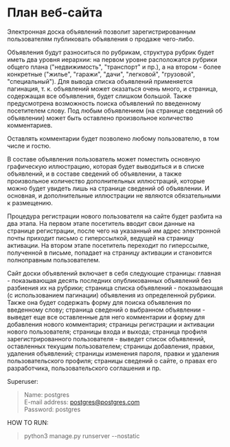 # План веб-сайта
Электронная доска объявлений позволит зарегистрированным пользователям публиковать объявления о продаже чего-либо. 

Объявления будут разноситься по рубрикам, структура рубрик будет иметь два уровня иерархии: 
на первом уровне расположатся рубрики общего плана ("недвижимость", "транспорт" и пр.),
а на втором - более конкретные ("жилье", "гаражи", "дачи", "легковой", "грузовой", "специальный").
Для вывода списка объявлений применяется пагинация, т. к. объявлений может оказаться очень много, и страница, содержащая все объявления, будет слишком большой. 
Также предусмотрена возможность поиска объявлений по введенному посетителем слову.
Под любым объявлением (на странице сведений об объявлении) может быть оставлено произвольное количество комментариев. 

Оставлять комментарии будет позволено любому пользователю, в том числе и гостю.

В составе объявления пользователь может поместить основную графическую иллюстрацию, которая будет выводиться и в списке объявлений, и в составе сведений
об объявлении, а также произвольное количество дополнительных иллюстраций, которые можно будет увидеть лишь на странице сведений об объявлении.
И основная, и дополнительные иллюстрации не являются обязательными к размещению.

Процедура регистрации нового пользователя на сайте будет разбита на два этапа.
На первом этапе посетитель вводит свои данные на странице регистрации, после
чего на указанный им адрес электронной почты приходит письмо с гиперссылкой, ведущей на страницу активации. 
На втором этапе посетитель переходит по гиперссылке, полученной в письме, попадает на страницу активации и становится полноправным пользователем.

Сайт доски объявлений включает в себя следующие страницы:
главная - показывающая десять последних опубликованных объявлений без разбиения их на рубрики;
страница списка объявлений - показывающая (с использованием пагинации) объявления из определенной рубрики. Также она будет содержать форму для поиска объявления по введенному слову;
страница сведений о выбранном объявлении - выведет еще все оставленные для него комментарии и форму для добавления нового комментария;
страницы регистрации и активации нового пользователя;
страницы входа и выхода;
страница профиля зарегистрированного пользователя - выведет список объявлений, оставленных текущим пользователем;
страницы добавления, правки, удаления объявлений;
страницы изменения пароля, правки и удаления пользовательского профиля;
страницы сведений о сайте, о правах его разработчика, пользовательского соглашения и пр.




Superuser:  
> Name:           postgres  
  E-mail address: postgres@postgres.com            
  Password:       postgres

HOW TO RUN:
>python3 manage.py runserver --nostatic
